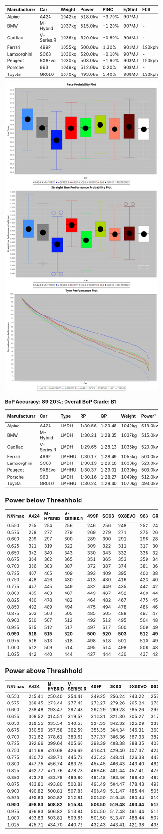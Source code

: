 | Manufacturer | Car        | Weight | Power   | PINC   | E/Stint | FDS     |
|:-|:-|:-|:-|:-|:-|:-|
| Alpine       | A424       | 1042kg | 518.0kw | -3.70% | 907MJ   |    -    |
| BMW          | M-Hybrid   | 1037kg | 515.0kw | -1.20% | 907MJ   |    -    |
| Cadillac     | V-Series.R | 1036kg | 520.0kw | -0.80% | 909MJ   |    -    |
| Ferrari      | 499P       | 1055kg | 500.0kw | 1.30%  | 901MJ   | 190kph  |
| Lamborghini  | SC63       | 1030kg | 520.0kw | -0.10% | 907MJ   |    -    |
| Peugeot      | 9X8Evo     | 1030kg | 503.0kw | -1.90% | 903MJ   | 190kph  |
| Porsche      | 963        | 1049kg | 512.0kw | 0.20%  | 908MJ   |    -    |
| Toyota       | GR010      | 1070kg | 493.0kw | 5.40%  | 908MJ   | 190kph  |

![PACECHART](./IMG/OFFICIAL.png)
![STRAIGHTLINEPERFORMANCECHART](./IMG/OFFICIAL_sp.png)
![TYREPERFORMANCECHART](./IMG/OFFICIAL_tw.png)

### BoP Accuracy: 89.20%; Overall BoP Grade: B1
| Manufacturer | Car        | Type  | RP      | QP      | Weight | Power¹  | Threshhold | PINC   | Power²   | E/Stint | AVG Vmax  | FDS     | RDLC | L/Stint | BOP-Grade | Model Accuracy | Model Points | Match%  | SimDiff |
|:-|:-|:-|:-|:-|:-|:-|:-|:-|:-|:-|:-|:-|:-|:-|:-|:-|:-|:-|:-|
| Alpine       | A424       | LMDH  | 1:30.56 | 1:29.46 | 1042kg | 518.0kw | 250.0kph   | -3.70% | 498.80kw |  907MJ  | 323.27kph |    -    | 1.01 | 40      | +C1       | 99.49%         | 1360         | 79.83%  | -0.08   |
| BMW          | M-Hybrid   | LMDH  | 1:30.21 | 1:28.35 | 1037kg | 515.0kw | 250.0kph   | -1.20% | 508.80kw |  907MJ  | 324.16kph |    -    | 1.02 | 40      | ~A1       | 98.62%         | 2363         | 100.00% | +0.19   |
| Cadillac     | V-Series.R | LMDH  | 1:29.65 | 1:28.13 | 1036kg | 520.0kw | 250.0kph   | -0.80% | 515.80kw |  909MJ  | 320.89kph |    -    | 1.02 | 40      | -C2       | 98.50%         | 4201         | 71.13%  | +0.52   |
| Ferrari      | 499P       | LMHHU | 1:30.17 | 1:28.49 | 1055kg | 500.0kw | 250.0kph   | 1.30%  | 506.50kw |  901MJ  | 323.16kph | 190kph  | 1.03 | 40      | ~A1       | 100.00%        | 4441         | 97.72%  | +0.56   |
| Lamborghini  | SC63       | LMDH  | 1:30.19 | 1:29.18 | 1030kg | 520.0kw | 250.0kph   | -0.10% | 519.50kw |  907MJ  | 322.15kph |    -    | 1.06 | 40      | ~A1       | 100.00%        | 784          | 97.40%  | #       |
| Peugeot      | 9X8Evo     | LMHHU | 1:30.37 | 1:29.01 | 1030kg | 503.0kw | 250.0kph   | -1.90% | 493.40kw |  903MJ  | 323.31kph | 190kph  | 1.02 | 40      | +C1       | 100.00%        | 808          | 76.85%  | +0.30   |
| Porsche      | 963        | LMDH  | 1:30.16 | 1:28.27 | 1049kg | 512.0kw | 250.0kph   | 0.20%  | 513.00kw |  908MJ  | 322.27kph |    -    | 1.01 | 40      | ~A1       | 99.87%         | 12613        | 98.06%  | +0.36   |
| Toyota       | GR010      | LMHHU | 1:30.24 | 1:28.40 | 1070kg | 493.0kw | 250.0kph   | 5.40%  | 519.60kw |  908MJ  | 320.89kph | 190kph  | 1.02 | 40      | +A2       | 99.73%         | 2956         | 92.61%  | +0.12   |

## Power below Threshhold
| N/Nmax    | A424    | M-HYBRID | V-SERIES.R | 499P    | SC63    | 9X8EVO  | 963     | GR010   |
|:-|:-|:-|:-|:-|:-|:-|:-|:-|
|  0.550    |  255    |  254     |  256       |  246    |  256    |  248    |  252    |  243    |
|  0.575    |  278    |  277     |  279       |  269    |  279    |  271    |  275    |  265    |
|  0.600    |  299    |  297     |  300       |  289    |  300    |  291    |  296    |  285    |
|  0.625    |  321    |  319     |  322       |  309    |  322    |  311    |  317    |  305    |
|  0.650    |  342    |  340     |  343       |  330    |  343    |  332    |  338    |  325    |
|  0.675    |  364    |  362     |  365       |  351    |  365    |  353    |  359    |  346    |
|  0.700    |  386    |  383     |  387       |  372    |  387    |  374    |  381    |  367    |
|  0.725    |  407    |  405     |  409       |  393    |  409    |  395    |  403    |  388    |
|  0.750    |  428    |  426     |  430       |  413    |  430    |  416    |  423    |  407    |
|  0.775    |  447    |  445     |  449       |  432    |  449    |  435    |  442    |  426    |
|  0.800    |  465    |  463     |  467       |  449    |  467    |  452    |  460    |  443    |
|  0.825    |  480    |  478     |  482       |  464    |  482    |  467    |  475    |  457    |
|  0.850    |  492    |  489     |  494       |  475    |  494    |  478    |  486    |  468    |
|  0.875    |  503    |  500     |  505       |  485    |  505    |  488    |  497    |  478    |
|  0.900    |  510    |  507     |  512       |  492    |  512    |  495    |  504    |  485    |
|  0.925    |  515    |  512     |  517       |  497    |  517    |  500    |  509    |  490    |
| **0.950** | **518** | **515**  | **520**    | **500** | **520** | **503** | **512** | **493** |
|  0.975    |  516    |  513     |  518       |  498    |  518    |  501    |  510    |  491    |
|  1.000    |  512    |  509     |  514       |  495    |  514    |  498    |  506    |  488    |
|  1.025    |  442    |  440     |  444       |  427    |  444    |  430    |  437    |  421    |

## Power above Threshhold
| N/Nmax    | A424       | M-HYBRID   | V-SERIES.R | 499P       | SC63       | 9X8EVO     | 963        | GR010      |
|:-|:-|:-|:-|:-|:-|:-|:-|:-|
|  0.550    |  245.41    |  250.40    |  254.41    |  249.25    |  256.24    |  243.22    |  253.01    |  256.31    |
|  0.575    |  268.45    |  273.44    |  277.45    |  272.27    |  279.26    |  265.24    |  276.01    |  279.33    |
|  0.600    |  288.48    |  293.47    |  297.48    |  292.29    |  299.28    |  285.26    |  296.01    |  299.36    |
|  0.625    |  308.52    |  314.51    |  319.52    |  313.31    |  321.30    |  305.27    |  317.01    |  321.38    |
|  0.650    |  329.55    |  335.54    |  340.55    |  334.33    |  342.32    |  325.29    |  338.02    |  342.41    |
|  0.675    |  350.59    |  357.58    |  362.59    |  355.35    |  364.34    |  346.31    |  360.02    |  364.44    |
|  0.700    |  371.62    |  378.61    |  383.62    |  377.37    |  386.36    |  367.33    |  382.02    |  386.46    |
|  0.725    |  392.66    |  399.64    |  405.66    |  398.39    |  408.38    |  388.35    |  403.02    |  408.49    |
|  0.750    |  411.69    |  420.68    |  426.69    |  418.41    |  429.40    |  407.37    |  424.02    |  429.51    |
|  0.775    |  430.72    |  439.71    |  445.73    |  437.43    |  448.41    |  426.38    |  443.02    |  448.54    |
|  0.800    |  447.75    |  456.74    |  463.76    |  454.45    |  466.43    |  443.40    |  461.02    |  466.56    |
|  0.825    |  462.77    |  471.76    |  478.78    |  469.46    |  481.44    |  457.41    |  476.02    |  481.58    |
|  0.850    |  473.79    |  483.78    |  489.80    |  481.48    |  493.46    |  468.42    |  487.02    |  493.59    |
|  0.875    |  483.81    |  493.80    |  500.82    |  491.49    |  504.47    |  478.43    |  498.02    |  504.60    |
|  0.900    |  490.82    |  500.81    |  507.83    |  498.49    |  511.47    |  485.44    |  505.02    |  511.61    |
|  0.925    |  495.83    |  505.82    |  512.84    |  503.50    |  516.48    |  490.44    |  510.02    |  516.62    |
| **0.950** | **498.83** | **508.82** | **515.84** | **506.50** | **519.48** | **493.44** | **513.02** | **519.62** |
|  0.975    |  496.83    |  506.82    |  513.84    |  504.50    |  517.48    |  491.44    |  511.02    |  517.62    |
|  1.000    |  493.83    |  503.81    |  509.83    |  501.50    |  513.47    |  488.44    |  507.02    |  513.61    |
|  1.025    |  425.71    |  434.70    |  440.72    |  432.43    |  443.41    |  421.38    |  438.02    |  443.53    |
